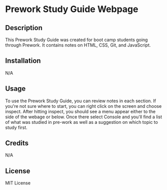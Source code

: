 # Prework Study Guide Webpage

## Description

This Prework Study Guide was created for boot camp students going through Prework. It contains notes on HTML, CSS, Git, and JavaScript.

## Installation

N/A

## Usage

To use the Prework Study Guide, you can review notes in each section. If you're not sure where to start, you can right click on the screen and choose inspect. After hitting inspect, you should see a menu appear either to the side of the webage or below. Once there select Console and you'll find a list of what was studied in pre-work as well as a suggestion on which topic to study first. 

## Credits

N/A

## License

MIT License 
